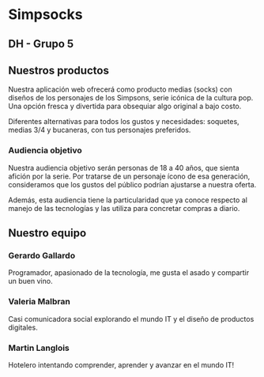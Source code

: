 # Simpsocks

## DH - Grupo 5

## Nuestros productos

Nuestra aplicación web ofrecerá como producto medias (socks) con diseños de los personajes de los Simpsons, serie icónica  de la cultura pop. Una opción fresca y divertida para obsequiar algo original a bajo costo.

Diferentes alternativas para todos los gustos y necesidades: soquetes, medias 3/4 y bucaneras, con tus personajes preferidos.

### Audiencia objetivo

Nuestra audiencia objetivo serán personas de 18 a 40 años, que sienta afición por la serie. Por tratarse de un personaje ícono de esa generación, consideramos que los gustos del público podrían ajustarse a nuestra oferta. 

Además, esta audiencia tiene la particularidad que ya conoce respecto al manejo de las tecnologías y las utiliza para concretar compras a diario.

## Nuestro equipo

### Gerardo Gallardo
Programador, apasionado de la tecnología, me gusta el asado y compartir un buen vino.

### Valeria Malbran
Casi comunicadora social explorando el mundo IT y el diseño de productos digitales. 

### Martin Langlois
Hotelero intentando comprender, aprender y avanzar en el mundo IT!